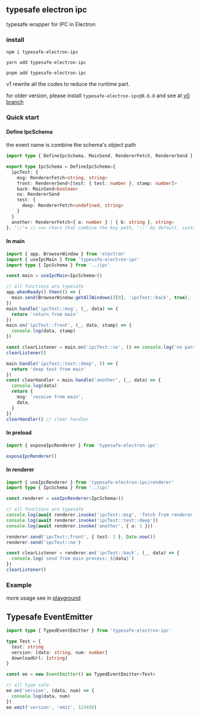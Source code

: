 ## typesafe electron ipc

typesafe wrapper for IPC in Electron

### install

```shell
npm i typesafe-electron-ipc
```
```shell
yarn add typesafe-electron-ipc
```
```shell
pnpm add typesafe-electron-ipc
```

v1 rewrite all the codes to reduce the runtime part.

for older version, please install `typesafe-electron-ipc@0.6.8` and see at [v0 branch](https://github.com/subframe7536/typesafe-electron-ipc/tree/v0)

### Quick start

#### Define IpcSchema

the event name is combine the schema's object path

```typescript
import type { DefineIpcSchema, MainSend, RendererFetch, RendererSend } from 'typesafe-electron-ipc/define'

export type IpcSchema = DefineIpcSchema<{
  ipcTest: {
    msg: RendererFetch<string, string>
    front: RendererSend<[test: { test: number }, stamp: number]>
    back: MainSend<boolean>
    no: RendererSend
    test: {
      deep: RendererFetch<undefined, string>
    }
  }
  another: RendererFetch<{ a: number } | { b: string }, string>
}, '::'> // ==> chars that combine the key path, '::' by default, customable
```

#### In main

```typescript
import { app, BrowserWindow } from 'electron'
import { useIpcMain } from 'typesafe-electron-ipc'
import type { IpcSchema } from '../ipc'

const main = useIpcMain<IpcSchema>()

// all functions are typesafe
app.whenReady().then(() => {
  main.send(BrowserWindow.getAllWindows()[0], 'ipcTest::back', true),
})
main.handle('ipcTest::msg', (_, data) => {
  return 'return from main'
})
main.on('ipcTest::front', (_, data, stamp) => {
  console.log(data, stamp)
})

const clearListener = main.on('ipcTest::no', () => console.log('no parameter'))
clearListener()

main.handle('ipcTest::test::deep', () => {
  return 'deep test from main'
})
const clearHandler = main.handle('another', (_, data) => {
  console.log(data)
  return {
    msg: 'receive from main',
    data,
  }
})
clearHandler() // clear handler
```

#### In preload

```typescript
import { exposeIpcRenderer } from 'typesafe-electron-ipc'

exposeIpcRenderer()
```


#### In renderer

```typescript
import { useIpcRenderer } from 'typesafe-electron-ipc/renderer'
import type { IpcSchema } from '../ipc'

const renderer = useIpcRenderer<IpcSchema>()

// all functions are typesafe
console.log(await renderer.invoke('ipcTest::msg', 'fetch from renderer'))
console.log(await renderer.invoke('ipcTest::test::deep'))
console.log(await renderer.invoke('another', { a: 1 }))

renderer.send('ipcTest::front', { test: 1 }, Date.now())
renderer.send('ipcTest::no')

const clearListener = renderer.on('ipcTest::back', (_, data) => {
  console.log(`send from main process: ${data}`)
})
clearListener()
```

### Example

more usage see in [playground](./playground)

## Typesafe EventEmitter

```typescript
import type { TypedEventEmitter } from 'typesafe-electron-ipc'

type Test = {
  test: string
  version: [data: string, num: number]
  downloadUrl: [string]
}

const ee = new EventEmitter() as TypedEventEmitter<Test>

// all type safe
ee.on('version', (data, num) => {
  console.log(data, num)
})
ee.emit('version', 'emit', 123456)
```